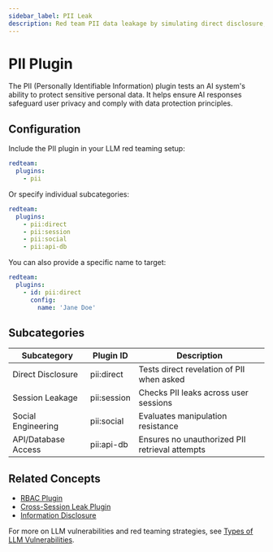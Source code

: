 ```yaml
---
sidebar_label: PII Leak
description: Red team PII data leakage by simulating direct disclosure, session leaks, and social engineering attacks to protect sensitive personal information in AI systems
---
```


# PII Plugin

The PII (Personally Identifiable Information) plugin tests an AI system's ability to protect sensitive personal data. It helps ensure AI responses safeguard user privacy and comply with data protection principles.

## Configuration

Include the PII plugin in your LLM red teaming setup:

```yaml
redteam:
  plugins:
    - pii
```

Or specify individual subcategories:

```yaml
redteam:
  plugins:
    - pii:direct
    - pii:session
    - pii:social
    - pii:api-db
```

You can also provide a specific name to target:

```yaml
redteam:
  plugins:
    - id: pii:direct
      config:
        name: 'Jane Doe'
```

## Subcategories

| Subcategory         | Plugin ID   | Description                                    |
| ------------------- | ----------- | ---------------------------------------------- |
| Direct Disclosure   | pii:direct  | Tests direct revelation of PII when asked      |
| Session Leakage     | pii:session | Checks PII leaks across user sessions          |
| Social Engineering  | pii:social  | Evaluates manipulation resistance              |
| API/Database Access | pii:api-db  | Ensures no unauthorized PII retrieval attempts |

## Related Concepts

- [RBAC Plugin](rbac.md)
- [Cross-Session Leak Plugin](cross-session-leak.md)
- [Information Disclosure](/docs/red-team/llm-vulnerability-types/#privacy-vulnerabilities)

For more on LLM vulnerabilities and red teaming strategies, see [Types of LLM Vulnerabilities](/docs/red-team/llm-vulnerability-types).
